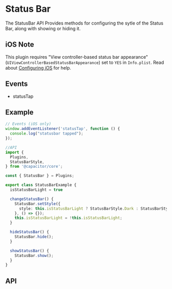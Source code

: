 <plugin-platforms platforms="ios,android"></plugin-platforms>

# Status Bar

The StatusBar API Provides methods for configuring the sytle of the Status Bar, along with showing or hiding it.

<plugin-api index="true" name="status-bar"></plugin-api>

## iOS Note

This plugin requires "View controller-based status bar appearance" (`UIViewControllerBasedStatusBarAppearance`) set to `YES` in `Info.plist`. Read about [Configuring iOS](../ios/configuration) for help.

## Events

* statusTap

## Example

```typescript
// Events (iOS only)
window.addEventListener('statusTap', function () {
  console.log("statusbar tapped");
});

//API
import {
  Plugins,
  StatusBarStyle,
} from '@capacitor/core';

const { StatusBar } = Plugins;

export class StatusBarExample {
  isStatusBarLight = true

  changeStatusBar() {
    StatusBar.setStyle({
      style: this.isStatusBarLight ? StatusBarStyle.Dark : StatusBarStyle.Light
    }, () => {});
    this.isStatusBarLight = !this.isStatusBarLight;
  }

  hideStatusBar() {
    StatusBar.hide();
  }

  showStatusBar() {
    StatusBar.show();
  }
}
```

## API

<plugin-api name="status-bar"></plugin-api>